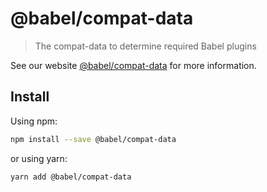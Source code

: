 # @babel/compat-data

> The compat-data to determine required Babel plugins

See our website [@babel/compat-data](https://babeljs.io/docs/babel-compat-data) for more
information.

## Install

Using npm:

```sh
npm install --save @babel/compat-data
```

or using yarn:

```sh
yarn add @babel/compat-data
```

